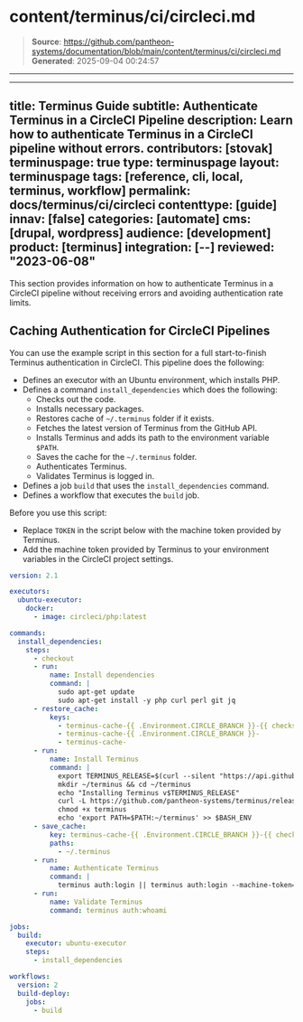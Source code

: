 # content/terminus/ci/circleci.md

> **Source**: https://github.com/pantheon-systems/documentation/blob/main/content/terminus/ci/circleci.md
> **Generated**: 2025-09-04 00:24:57

---

---
title: Terminus Guide
subtitle: Authenticate Terminus in a CircleCI Pipeline
description: Learn how to authenticate Terminus in a CircleCI pipeline without errors.
contributors: [stovak]
terminuspage: true
type: terminuspage
layout: terminuspage
tags: [reference, cli, local, terminus, workflow]
permalink: docs/terminus/ci/circleci
contenttype: [guide]
innav: [false]
categories: [automate]
cms: [drupal, wordpress]
audience: [development]
product: [terminus]
integration: [--]
reviewed: "2023-06-08"
---

This section provides information on how to authenticate Terminus in a CircleCI pipeline without receiving errors and avoiding authentication rate limits.

## Caching Authentication for CircleCI Pipelines

You can use the example script in this section for a full start-to-finish Terminus authentication in CircleCI. This pipeline does the following:

- Defines an executor with an Ubuntu environment, which installs PHP.
- Defines a command `install_dependencies` which does the following:
    - Checks out the code.
    - Installs necessary packages.
    - Restores cache of `~/.terminus` folder if it exists.
    - Fetches the latest version of Terminus from the GitHub API.
    - Installs Terminus and adds its path to the environment variable `$PATH`.
    - Saves the cache for the `~/.terminus` folder.
    - Authenticates Terminus.
    - Validates Terminus is logged in.
- Defines a job `build` that uses the `install_dependencies` command.
- Defines a workflow that executes the `build` job.

<Alert title="Note"  type="info" >

Before you use this script:

- Replace `TOKEN` in the script below with the machine token provided by Terminus.
- Add the machine token provided by Terminus to your environment variables in the CircleCI project settings.

</Alert>


```yaml
version: 2.1

executors:
  ubuntu-executor:
    docker:
      - image: circleci/php:latest

commands:
  install_dependencies:
    steps:
      - checkout
      - run:
          name: Install dependencies
          command: |
            sudo apt-get update
            sudo apt-get install -y php curl perl git jq
      - restore_cache:
          keys:
            - terminus-cache-{{ .Environment.CIRCLE_BRANCH }}-{{ checksum "composer.lock" }}
            - terminus-cache-{{ .Environment.CIRCLE_BRANCH }}-
            - terminus-cache-
      - run:
          name: Install Terminus
          command: |
            export TERMINUS_RELEASE=$(curl --silent "https://api.github.com/repos/pantheon-systems/terminus/releases/latest" | jq -r .tag_name)
            mkdir ~/terminus && cd ~/terminus
            echo "Installing Terminus v$TERMINUS_RELEASE"
            curl -L https://github.com/pantheon-systems/terminus/releases/download/$TERMINUS_RELEASE/terminus.phar --output terminus
            chmod +x terminus
            echo 'export PATH=$PATH:~/terminus' >> $BASH_ENV
      - save_cache:
          key: terminus-cache-{{ .Environment.CIRCLE_BRANCH }}-{{ checksum "composer.lock" }}
          paths:
            - ~/.terminus
      - run:
          name: Authenticate Terminus
          command: |
            terminus auth:login || terminus auth:login --machine-token="${TERMINUS_TOKEN}"
      - run:
          name: Validate Terminus
          command: terminus auth:whoami

jobs:
  build:
    executor: ubuntu-executor
    steps:
      - install_dependencies

workflows:
  version: 2
  build-deploy:
    jobs:
      - build
```
